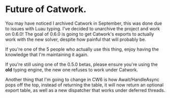 # Future of Catwork.

You may have noticed I archived Catwork in September, this was done due to issues with Luau
typing. I've decided to unarchive the project and work on 0.6.0! The goal of 0.6.0 is going
to get Catwork's exports to actually work with the new solver, despite how painful that will
probably be.

If you're one of the 5 people who actually use this thing, enjoy having the knowledge that
I'm maintaining it again.

If you're still using one of the 0.5.0 betas, please ensure you're using the **old** typing
engine, the new one refuses to work under Catwork.

Another thing that I'm going to change in CW6 is how Await/HandleAsync pops off the top, instead of returning the table, it will now return an optional export table, as well as a new dispatcher that works under deferred threads.
